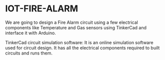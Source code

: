 
# IOT-FIRE-ALARM

We are going to design a Fire Alarm circuit using a few electrical components like Temperature and Gas sensors using TinkerCad and interface it with Arduino.

TinkerCad circuit simulation software: It is an online simulation software used for circuit design. It has all the electrical components required to built circuits and runs them.

